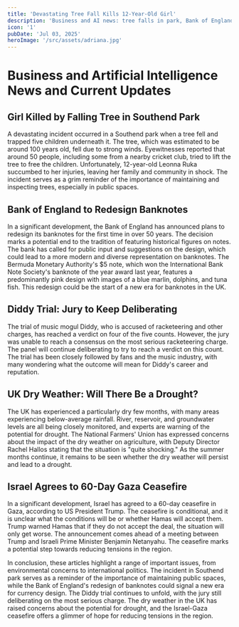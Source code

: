 ```yaml
---
title: 'Devastating Tree Fall Kills 12-Year-Old Girl'
description: 'Business and AI news: tree falls in park, Bank of England redesigns banknotes, Diddy trial, UK drought, Israel-Gaza ceasefire.'
icon: '1'
pubDate: 'Jul 03, 2025'
heroImage: '/src/assets/adriana.jpg'
---
```


**Business and Artificial Intelligence News and Current Updates**
============================================================

**Girl Killed by Falling Tree in Southend Park**
---------------------------------------------

A devastating incident occurred in a Southend park when a tree fell and trapped five children underneath it. The tree, which was estimated to be around 100 years old, fell due to strong winds. Eyewitnesses reported that around 50 people, including some from a nearby cricket club, tried to lift the tree to free the children. Unfortunately, 12-year-old Leonna Ruka succumbed to her injuries, leaving her family and community in shock. The incident serves as a grim reminder of the importance of maintaining and inspecting trees, especially in public spaces.

**Bank of England to Redesign Banknotes**
-------------------------------------

In a significant development, the Bank of England has announced plans to redesign its banknotes for the first time in over 50 years. The decision marks a potential end to the tradition of featuring historical figures on notes. The bank has called for public input and suggestions on the design, which could lead to a more modern and diverse representation on banknotes. The Bermuda Monetary Authority's $5 note, which won the International Bank Note Society's banknote of the year award last year, features a predominantly pink design with images of a blue marlin, dolphins, and tuna fish. This redesign could be the start of a new era for banknotes in the UK.

**Diddy Trial: Jury to Keep Deliberating**
----------------------------------------

The trial of music mogul Diddy, who is accused of racketeering and other charges, has reached a verdict on four of the five counts. However, the jury was unable to reach a consensus on the most serious racketeering charge. The panel will continue deliberating to try to reach a verdict on this count. The trial has been closely followed by fans and the music industry, with many wondering what the outcome will mean for Diddy's career and reputation.

**UK Dry Weather: Will There Be a Drought?**
-----------------------------------------

The UK has experienced a particularly dry few months, with many areas experiencing below-average rainfall. River, reservoir, and groundwater levels are all being closely monitored, and experts are warning of the potential for drought. The National Farmers' Union has expressed concerns about the impact of the dry weather on agriculture, with Deputy Director Rachel Hallos stating that the situation is "quite shocking." As the summer months continue, it remains to be seen whether the dry weather will persist and lead to a drought.

**Israel Agrees to 60-Day Gaza Ceasefire**
-----------------------------------------

In a significant development, Israel has agreed to a 60-day ceasefire in Gaza, according to US President Trump. The ceasefire is conditional, and it is unclear what the conditions will be or whether Hamas will accept them. Trump warned Hamas that if they do not accept the deal, the situation will only get worse. The announcement comes ahead of a meeting between Trump and Israeli Prime Minister Benjamin Netanyahu. The ceasefire marks a potential step towards reducing tensions in the region.

In conclusion, these articles highlight a range of important issues, from environmental concerns to international politics. The incident in Southend park serves as a reminder of the importance of maintaining public spaces, while the Bank of England's redesign of banknotes could signal a new era for currency design. The Diddy trial continues to unfold, with the jury still deliberating on the most serious charge. The dry weather in the UK has raised concerns about the potential for drought, and the Israel-Gaza ceasefire offers a glimmer of hope for reducing tensions in the region.
